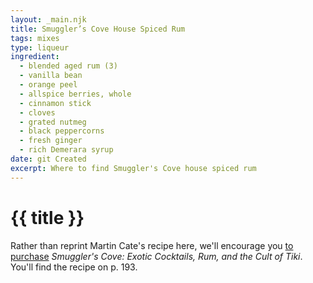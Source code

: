 ```yaml
---
layout: _main.njk
title: Smuggler’s Cove House Spiced Rum
tags: mixes
type: liqueur
ingredient:
  - blended aged rum (3)
  - vanilla bean
  - orange peel
  - allspice berries, whole
  - cinnamon stick
  - cloves
  - grated nutmeg
  - black peppercorns
  - fresh ginger
  - rich Demerara syrup
date: git Created
excerpt: Where to find Smuggler's Cove house spiced rum
---
```


<!-- markdownlint-disable MD025 -->
# {{ title }}
<!-- markdownlint-enable MD025 -->

<tiki-callout type="note">

  Rather than reprint Martin Cate's recipe here, we'll encourage you <a href="https://www.smugglerscovesf.com/store/smugglers-cove-exotic-cocktails-rum-and-the-cult-of-tiki-signed" target="_blank" rel="external noopener">to purchase</a> <cite>Smuggler's Cove&colon; Exotic Cocktails, Rum, and the Cult of Tiki</cite>. You'll find the recipe on p. 193.

</tiki-callout>

<div
  data-ingredient[0]="Blended aged rum [3]"
  data-ingredient[1]="Vanilla bean"
  data-ingredient[2]="Orange peel"
  data-ingredient[3]="Allspice berries, whole"
  data-ingredient[4]="Cinnamon stick"
  data-ingredient[5]="Cloves, whole"
  data-ingredient[6]="Nutmeg, grated"
  data-ingredient[7]="Peppercorns, black whole"
  data-ingredient[8]="Ginger, fresh"
  data-ingredient[9]="Rich Demerara syrup"
  data-pagefind-filter="
    Ingredient[data-ingredient[0]],
    Ingredient[data-ingredient[1]],
    Ingredient[data-ingredient[2]],
    Ingredient[data-ingredient[3]],
    Ingredient[data-ingredient[4]],
    Ingredient[data-ingredient[5]],
    Ingredient[data-ingredient[6]],
    Ingredient[data-ingredient[7]],
    Ingredient[data-ingredient[8]],
    Ingredient[data-ingredient[9]],
    Liquor[data-ingredient[0]],
    Pantry[data-ingredient[1]],
    Pantry[data-ingredient[2]],
    Pantry[data-ingredient[3]],
    Pantry[data-ingredient[4]],
    Pantry[data-ingredient[5]],
    Pantry[data-ingredient[6]],
    Pantry[data-ingredient[7]],
    Pantry[data-ingredient[8]],
    Syrup[data-ingredient[9]]
  "
>
</div>

